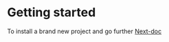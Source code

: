 # Getting started

To install a brand new project and go further [Next-doc](https://nextjs.org/docs/getting-started/installation)

